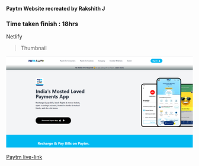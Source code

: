 **Paytm Website recreated by Rakshith J**

### Time taken finish : 18hrs

Netlify

> Thumbnail

![plot](./images/thumbnail.png)

[Paytm live-link](https://live-class-project-15-rj.netlify.app/)
